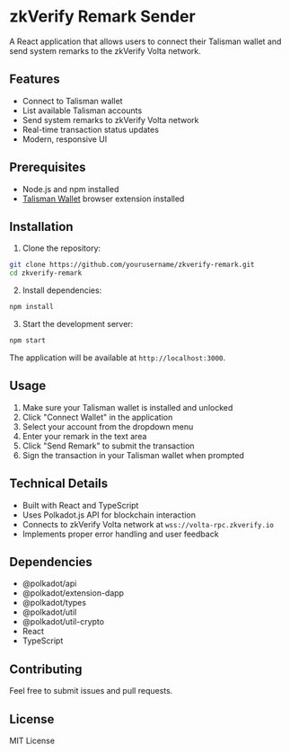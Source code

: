 # zkVerify Remark Sender

A React application that allows users to connect their Talisman wallet and send system remarks to the zkVerify Volta network.

## Features

- Connect to Talisman wallet
- List available Talisman accounts
- Send system remarks to zkVerify Volta network
- Real-time transaction status updates
- Modern, responsive UI

## Prerequisites

- Node.js and npm installed
- [Talisman Wallet](https://www.talisman.xyz/) browser extension installed

## Installation

1. Clone the repository:
```bash
git clone https://github.com/yourusername/zkverify-remark.git
cd zkverify-remark
```

2. Install dependencies:
```bash
npm install
```

3. Start the development server:
```bash
npm start
```

The application will be available at `http://localhost:3000`.

## Usage

1. Make sure your Talisman wallet is installed and unlocked
2. Click "Connect Wallet" in the application
3. Select your account from the dropdown menu
4. Enter your remark in the text area
5. Click "Send Remark" to submit the transaction
6. Sign the transaction in your Talisman wallet when prompted

## Technical Details

- Built with React and TypeScript
- Uses Polkadot.js API for blockchain interaction
- Connects to zkVerify Volta network at `wss://volta-rpc.zkverify.io`
- Implements proper error handling and user feedback

## Dependencies

- @polkadot/api
- @polkadot/extension-dapp
- @polkadot/types
- @polkadot/util
- @polkadot/util-crypto
- React
- TypeScript

## Contributing

Feel free to submit issues and pull requests.

## License

MIT License
